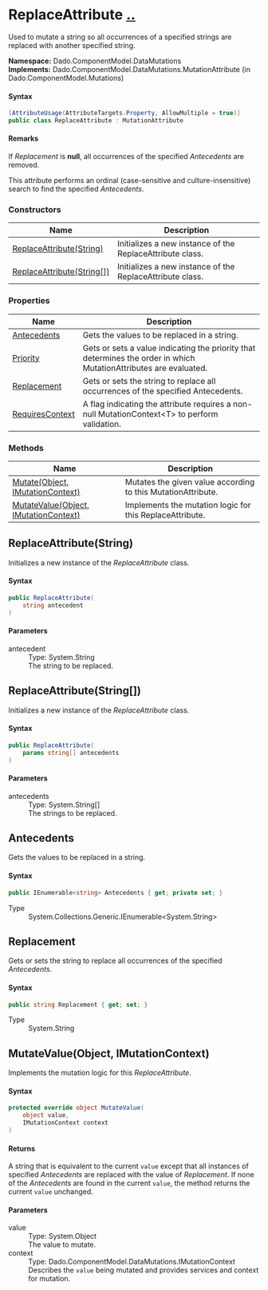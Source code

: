 # ReplaceAttribute [..](../README.md#documentation-index 'Documentation Index')

Used to mutate a string so all occurrences of a specified strings are replaced with another specified string.

**Namespace:** Dado.ComponentModel.DataMutations<br />
**Implements:** Dado.ComponentModel.DataMutations.MutationAttribute (in Dado.ComponentModel.Mutations)

#### Syntax

```csharp
[AttributeUsage(AttributeTargets.Property, AllowMultiple = true)]
public class ReplaceAttribute : MutationAttribute
```

#### Remarks

If *Replacement* is **null**, all occurrences of the specified *Antecedents* are removed.

This attribute performs an ordinal (case-sensitive and culture-insensitive) search to find the specified *Antecedents*.


### Constructors

| Name | Description |
| ---- | ----------- |
| [ReplaceAttribute(String)](#ReplaceAttributeString) | Initializes a new instance of the ReplaceAttribute class. |
| [ReplaceAttribute(String[])](#ReplaceAttributeStringArray) | Initializes a new instance of the ReplaceAttribute class. |


### Properties

| Name | Description |
| ---- | ----------- |
| [Antecedents](#Antecedents) | Gets the values to be replaced in a string. |
| [Priority](MutationAttribute.md#Priority) | Gets or sets a value indicating the priority that determines the order in which MutationAttributes are evaluated. |
| [Replacement](#Replacement) | Gets or sets the string to replace all occurrences of the specified Antecedents. |
| [RequiresContext](MutationAttribute.md#RequiresContext) | A flag indicating the attribute requires a non-null MutationContext&lt;T&gt; to perform validation. |


### Methods

| Name | Description |
| ---- | ----------- |
| [Mutate(Object, IMutationContext)](MutationAttribute.md#MutateObjectIMutationContext) | Mutates the given value according to this MutationAttribute. |
| [MutateValue(Object, IMutationContext)](#MutateValueObjectIMutationContext) | Implements the mutation logic for this ReplaceAttribute. |


<a name='ReplaceAttributeString'></a>
## ReplaceAttribute(String)

Initializes a new instance of the *ReplaceAttribute* class.

#### Syntax

```csharp
public ReplaceAttribute(
	string antecedent
)
```

#### Parameters

<dl>
	<dt>antecedent</dt>
	<dd>Type: System.String<br />The string to be replaced.</dd>
</dl>


<a name='ReplaceAttributeStringArray'></a>
## ReplaceAttribute(String[])

Initializes a new instance of the *ReplaceAttribute* class.

#### Syntax

```csharp
public ReplaceAttribute(
	params string[] antecedents
)
```

#### Parameters

<dl>
	<dt>antecedents</dt>
	<dd>Type: System.String[]<br />The strings to be replaced.</dd>
</dl>


<a name='Antecedents'></a>
## Antecedents

Gets the values to be replaced in a string.

#### Syntax

```csharp
public IEnumerable<string> Antecedents { get; private set; }
```

<dl>
	<dt>Type</dt>
	<dd>System.Collections.Generic.IEnumerable&lt;System.String&gt;</dd>
</dl>


<a name='Replacement'></a>
## Replacement

Gets or sets the string to replace all occurrences of the specified *Antecedents*.

#### Syntax

```csharp
public string Replacement { get; set; }
```

<dl>
	<dt>Type</dt>
	<dd>System.String</dd>
</dl>


<a name='MutateValueObjectIMutationContext'></a>
## MutateValue(Object, IMutationContext)

Implements the mutation logic for this *ReplaceAttribute*.

#### Syntax

```csharp
protected override object MutateValue(
	object value,
	IMutationContext context
)
```

#### Returns

A string that is equivalent to the current `value` except that all instances of specified *Antecedents* are replaced with the value of *Replacement*. If none of the *Antecedents* are found in the current `value`, the method returns the current `value` unchanged.

#### Parameters

<dl>
	<dt>value</dt>
	<dd>Type: System.Object<br />The value to mutate.</dd>
	<dt>context</dt>
	<dd>Type: Dado.ComponentModel.DataMutations.IMutationContext<br />Describes the <code>value</code> being mutated and provides services and context for mutation.</dd>
</dl>
